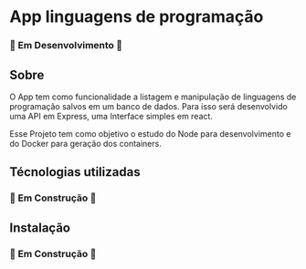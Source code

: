 # App linguagens de programação

### :construction: Em Desenvolvimento :construction:

## Sobre

O App tem como funcionalidade a listagem e manipulação de linguagens de programação salvos em um banco de dados. Para isso será desenvolvido uma API em Express, uma Interface simples em react.

Esse Projeto tem como objetivo o estudo do Node para desenvolvimento e do Docker para geração dos containers.

## Técnologias utilizadas

### :construction: Em Construção :construction:

## Instalação

### :construction: Em Construção :construction: